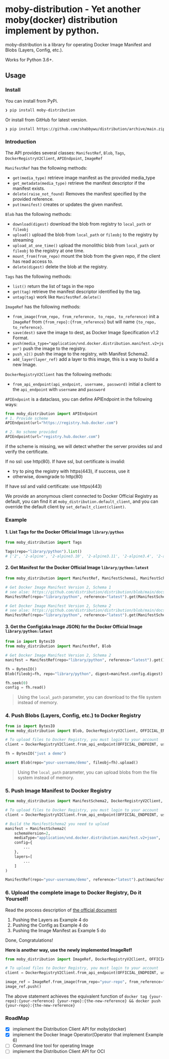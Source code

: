 # moby-distribution - Yet another moby(docker) distribution implement by python.

moby-distribution is a library for operating Docker Image Manifest and Blobs (Layers, Config, etc.).

Works for Python 3.6+.

## Usage

### Install
You can install from PyPi.

```bash
❯ pip install moby-distribution
```

Or install from GitHub for latest version.

```bash
❯ pip install https://github.com/shabbywu/distribution/archive/main.zip
```

### Introduction
The API provides several classes: `ManifestRef`, `Blob`, `Tags`, `DockerRegistryV2Client`, `APIEndpoint`, `ImageRef`

`ManifestRef` has the following methods:
- `get(media_type)` retrieve image manifest as the provided media_type
- `get_metadata(media_type)` retrieve the manifest descriptor if the manifest exists.
- `delete(raise_not_found)` Removes the manifest specified by the provided reference.
- `put(manifest)` creates or updates the given manifest.

`Blob` has the following methods:
- `download(digest)` download the blob from registry to `local_path` or `fileobj`
- `upload()` upload the blob from `local_path` or `fileobj` to the registry by streaming
- `upload_at_one_time()` upload the monolithic blob from `local_path` or `fileobj` to the registry at one time.
- `mount_from(from_repo)` mount the blob from the given repo, if the client has read access to.
- `delete(digest)` delete the blob at the registry.

`Tags` has the following methods:
- `list()` return the list of tags in the repo
- `get(tag)` retrieve the manifest descriptor identified by the tag.
- `untag(tag)` work like `ManifestRef.delete()`

`ImageRef` has the following methods:
- `from_image(from_repo, from_reference, to_repo, to_reference)` init a `ImageRef` from `{from_repo}:{from_reference}` but will name `{to_repo, to_reference}`.
- `save(dest)` save the image to dest, as Docker Image Specification v1.2 Format.
- `push(media_type="application/vnd.docker.distribution.manifest.v2+json")` push the image to the registry.
- `push_v2()` push the image to the registry, with Manifest Schema2.
- `add_layer(layer_ref)` add a layer to this image, this is a way to build a new Image.

`DockerRegistryV2Client` has the following methods:
- `from_api_endpoint(api_endpoint, username, password)` initial a client to the `api_endpoint` with `username` and `password`

`APIEndpoint` is a dataclass, you can define APIEndpoint in the following ways:
```python
from moby_distribution import APIEndpoint
# 1. Provide scheme
APIEndpoint(url="https://registry.hub.docker.com")

# 2. No scheme provided
APIEndpoint(url="registry.hub.docker.com")
```

if the scheme is missing, we will detect whether the server provides ssl and verify the certificate.

If no ssl: use http(80).
If have ssl, but certificate is invalid:
  - try to ping the registry with https(443), if success, use it
  - otherwise, downgrade to http(80)

If have ssl and valid certificate: use https(443)

We provide an anonymous client connected to Docker Official Registry as default, you can find it at `moby_distribution.default_client`,
and you can override the default client by `set_default_client(client)`.

### Example
#### 1. List Tags for the Docker Official Image `library/python`
```python
from moby_distribution import Tags

Tags(repo="library/python").list()
# ['2', '2-alpine', '2-alpine3.10', '2-alpine3.11', '2-alpine3.4', '2-alpine3.6', ...]
```

#### 2. Get Manifest for the Docker Official Image `library/python:latest`
```python
from moby_distribution import ManifestRef, ManifestSchema1, ManifestSchema2

# Get Docker Image Manifest Version 2, Schema 1
# see alse: https://github.com/distribution/distribution/blob/main/docs/spec/manifest-v2-1.md
ManifestRef(repo="library/python", reference="latest").get(ManifestSchema1.content_type())

# Get Docker Image Manifest Version 2, Schema 2
# see alse: https://github.com/distribution/distribution/blob/main/docs/spec/manifest-v2-2.md
ManifestRef(repo="library/python", reference="latest").get(ManifestSchema2.content_type())
```

#### 3. Get the Config(aka Image JSON) for the Docker Official Image `library/python:latest`
```python
from io import BytesIO
from moby_distribution import ManifestRef, Blob

# Get Docker Image Manifest Version 2, Schema 2
manifest = ManifestRef(repo="library/python", reference="latest").get()

fh = BytesIO()
Blob(fileobj=fh, repo="library/python", digest=manifest.config.digest).download()

fh.seek(0)
config = fh.read()
```

> Using the `local_path` parameter, you can download to the file system instead of memory.

### 4. Push Blobs (Layers, Config, etc.) to Docker Registry

```python
from io import BytesIO
from moby_distribution import Blob, DockerRegistryV2Client, OFFICIAL_ENDPOINT

# To upload files to Docker Registry, you must login to your account
client = DockerRegistryV2Client.from_api_endpoint(OFFICIAL_ENDPOINT, username="your-username", password="your-password")

fh = BytesIO("just a demo")

assert Blob(repo="your-username/demo", fileobj=fh).upload()
```

> Using the `local_path` parameter, you can upload blobs from the file system instead of memory.

### 5. Push Image Manifest to Docker Registry

```python
from moby_distribution import ManifestSchema2, DockerRegistryV2Client, OFFICIAL_ENDPOINT, ManifestRef

# To upload files to Docker Registry, you must login to your account
client = DockerRegistryV2Client.from_api_endpoint(OFFICIAL_ENDPOINT, username="your-username", password="your-password")

# Build the ManifestSchema2 you need to upload
manifest = ManifestSchema2(
    schemaVersion=2,
    mediaType="application/vnd.docker.distribution.manifest.v2+json",
    config={
        ...
    },
    layers=[
        ...
    ]
)

ManifestRef(repo="your-username/demo", reference="latest").put(manifest)
```

### 6. Upload the complete image to Docker Registry, Do it Yourself!
Read the process description of [the official document](https://github.com/distribution/distribution/blob/main/docs/spec/api.md#pushing-an-image)
1. Pushing the Layers as Example 4 do
2. Pushing the Config as Example 4 do
3. Pushing the Image Manifest as Example 5 do

Done, Congratulations!

**Here is another way, use the newly implemented ImageRef!**
```python
from moby_distribution import ImageRef, DockerRegistryV2Client, OFFICIAL_ENDPOINT

# To upload files to Docker Registry, you must login to your account
client = DockerRegistryV2Client.from_api_endpoint(OFFICIAL_ENDPOINT, username="your-username", password="your-password")

image_ref = ImageRef.from_image(from_repo="your-repo", from_reference="your-reference", to_reference="the-new-reference")
image_ref.push()
```
The above statement achieves the equivalent function of `docker tag {your-repo}:{your-reference} {your-repo}:{the-new-reference} && docker push {your-repo}:{the-new-reference}`

### RoadMap
- [x] implement the Distribution Client API for moby(docker)
- [x] implement the Docker Image Operator(Operator that implement Example 6)
- [ ] Command line tool for operating Image
- [ ] implement the Distribution Client API for OCI
